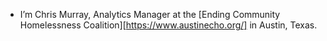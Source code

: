 - I’m Chris Murray, Analytics Manager at the [Ending Community Homelessness Coalition][https://www.austinecho.org/] in Austin, Texas.

<!---
cmurray512/cmurray512 is a ✨ special ✨ repository because its `README.md` (this file) appears on your GitHub profile.
You can click the Preview link to take a look at your changes.
--->
